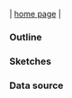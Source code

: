 | [home page](https://github.com/LasariiaL/DataVizByLaura) |

### Outline

### Sketches

### Data source
